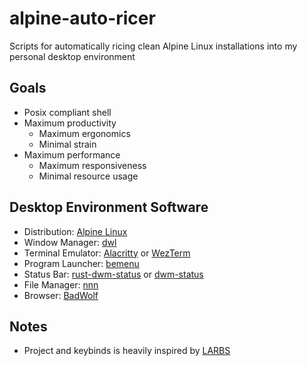 # alpine-auto-ricer
Scripts for automatically ricing clean Alpine Linux installations into my personal desktop environment

## Goals
- Posix compliant shell
- Maximum productivity
  - Maximum ergonomics
  - Minimal strain
- Maximum performance
  - Maximum responsiveness
  - Minimal resource usage

## Desktop Environment Software
- Distribution: [Alpine Linux](https://alpinelinux.org/)
- Window Manager: [dwl](https://github.com/djpohly/dwl)
- Terminal Emulator: [Alacritty](https://github.com/alacritty/alacritty) or [WezTerm](https://github.com/wez/wezterm)
- Program Launcher: [bemenu](https://github.com/Cloudef/bemenu)
- Status Bar: [rust-dwm-status](https://github.com/pierrechevalier83/rust-dwm-status) or [dwm-status](https://github.com/Gerschtli/dwm-status)
- File Manager: [nnn](https://github.com/jarun/nnn)
- Browser: [BadWolf](https://hacktivis.me/projects/badwolf)

## Notes
- Project and keybinds is heavily inspired by [LARBS](https://github.com/LukeSmithxyz/LARBS)

